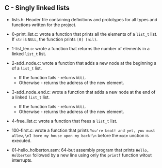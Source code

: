 ## C - Singly linked lists

* lists.h: Header file containing definitions and prototypes for all types and functions written for the project.

* 0-print_list.c: wrote a function that prints all the elements of a `list_t` list. If `str` is `NULL`, the function prints `[0] (nil)`.

* 1-list_len.c: wrote a function that returns the number of elements in a linked `list_t` list.

* 2-add_node.c: wrote a function that adds a new node at the beginning a of a `list_t` list.
    * If the function fails - returns `NULL`.
    * Otherwise - returns the address of the new element.

* 3-add_node_end.c: wrote a function that adds a new node at the end of a linked `list_t` list.
    * If the function fails - returns `NULL`.
    * Otherwise - returns the address of the new element.

* 4-free_list.c: wrote a function that frees a `list_t` list.

* 100-first.c: wrote a function that prints `You're beat! and yet, you must allow,\nI bore my house upon my back!\n` before the `main` unction is executed.

* 01-hello_holberton.asm: 64-but assembly program that prints `Hello, Holberton` followed by a new line using only the `printf` function witout interrupts.